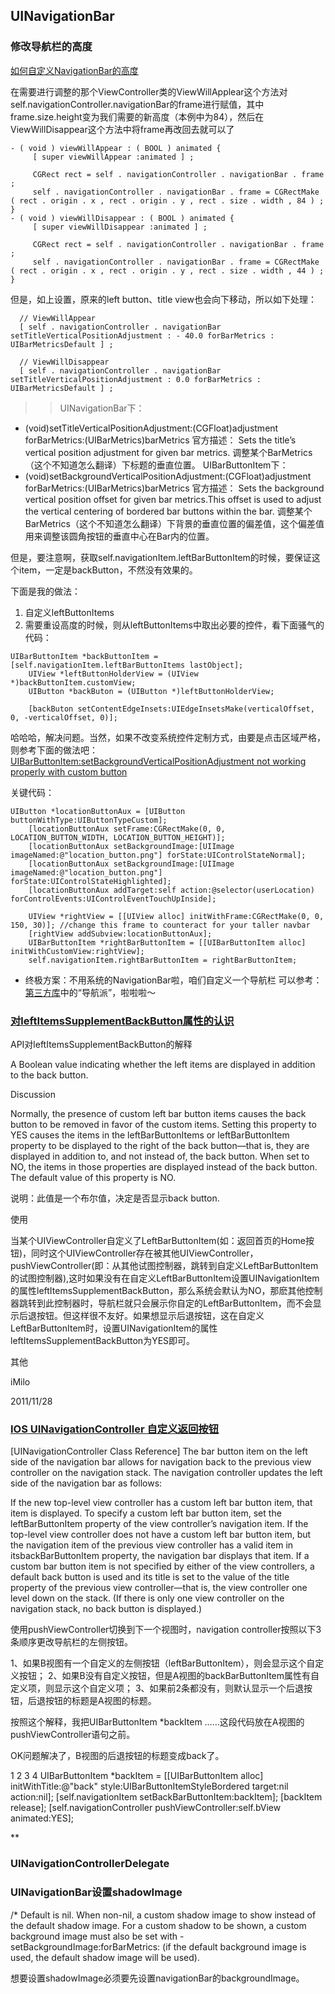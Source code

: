 ## UINavigationBar

### 修改导航栏的高度

[如何自定义NavigationBar的高度](http://www.tuicool.com/articles/36vIri)

在需要进行调整的那个ViewController类的ViewWillApplear这个方法对self.navigationController.navigationBar的frame进行赋值，其中frame.size.height变为我们需要的新高度（本例中为84），然后在ViewWillDisappear这个方法中将frame再改回去就可以了

```
- ( void ) viewWillAppear : ( BOOL ) animated {
     [ super viewWillAppear :animated ] ;

     CGRect rect = self . navigationController . navigationBar . frame ;
     self . navigationController . navigationBar . frame = CGRectMake ( rect . origin . x , rect . origin . y , rect . size . width , 84 ) ;
}
- ( void ) viewWillDisappear : ( BOOL ) animated {
     [ super viewWillDisappear :animated ] ;

     CGRect rect = self . navigationController . navigationBar . frame ;
     self . navigationController . navigationBar . frame = CGRectMake ( rect . origin . x , rect . origin . y , rect . size . width , 44 ) ;
}
```

但是，如上设置，原来的left button、title view也会向下移动，所以如下处理：

```
  // ViewWillAppear
  [ self . navigationController . navigationBar setTitleVerticalPositionAdjustment : - 40.0 forBarMetrics : UIBarMetricsDefault ] ;

  // ViewWillDisappear
  [ self . navigationController . navigationBar setTitleVerticalPositionAdjustment : 0.0 forBarMetrics : UIBarMetricsDefault ] ;
```

  >> UINavigationBar下：
  - (void)setTitleVerticalPositionAdjustment:(CGFloat)adjustment forBarMetrics:(UIBarMetrics)barMetrics
官方描述： Sets the title’s vertical position adjustment for given bar metrics. 调整某个BarMetrics（这个不知道怎么翻译）下标题的垂直位置。
UIBarButtonItem下：
  - (void)setBackgroundVerticalPositionAdjustment:(CGFloat)adjustment forBarMetrics:(UIBarMetrics)barMetrics
官方描述： Sets the background vertical position offset for given bar metrics.This offset is used to adjust the vertical centering of bordered bar buttons within the bar. 调整某个BarMetrics（这个不知道怎么翻译）下背景的垂直位置的偏差值，这个偏差值用来调整该圆角按钮的垂直中心在Bar内的位置。

但是，要注意啊，获取self.navigationItem.leftBarButtonItem的时候，要保证这个item，一定是backButton，不然没有效果的。

下面是我的做法：
1. 自定义leftButtonItems
2. 需要重设高度的时候，则从leftButtonItems中取出必要的控件，看下面骚气的代码：
```
UIBarButtonItem *backButtonItem = [self.navigationItem.leftBarButtonItems lastObject];
    UIView *leftButtonHolderView = (UIView *)backButtonItem.customView;
    UIButton *backButon = (UIButton *)leftButtonHolderView;

    [backButon setContentEdgeInsets:UIEdgeInsetsMake(verticalOffset, 0, -verticalOffset, 0)];
```

哈哈哈，解决问题。当然，如果不改变系统控件定制方式，由要是点击区域严格，则参考下面的做法吧：
[UIBarButtonItem:setBackgroundVerticalPositionAdjustment not working properly with custom button]((http://stackoverflow.com/questions/16444941/uibarbuttonitemsetbackgroundverticalpositionadjustment-not-working-properly-wit))

关键代码：
```
UIButton *locationButtonAux = [UIButton buttonWithType:UIButtonTypeCustom];
    [locationButtonAux setFrame:CGRectMake(0, 0, LOCATION_BUTTON_WIDTH, LOCATION_BUTTON_HEIGHT)];
    [locationButtonAux setBackgroundImage:[UIImage imageNamed:@"location_button.png"] forState:UIControlStateNormal];
    [locationButtonAux setBackgroundImage:[UIImage imageNamed:@"location_button.png"] forState:UIControlStateHighlighted];
    [locationButtonAux addTarget:self action:@selector(userLocation) forControlEvents:UIControlEventTouchUpInside];

    UIView *rightView = [[UIView alloc] initWithFrame:CGRectMake(0, 0, 150, 30)]; //change this frame to counteract for your taller navbar
    [rightView addSubview:locationButtonAux];
    UIBarButtonItem *rightBarButtonItem = [[UIBarButtonItem alloc] initWithCustomView:rightView];
    self.navigationItem.rightBarButtonItem = rightBarButtonItem;
```

  * 终极方案：不用系统的NavigationBar啦，咱们自定义一个导航栏
  可以参考：[第三方库](https://github.com/BinaryArtists/not-just-code/blob/master/articles.ios/library.thirdpart.md)中的“导航派”，啦啦啦～


### [对leftItemsSupplementBackButton属性的认识](http://mmz06.blog.163.com/blog/static/12141696201110288374588/)
API对leftItemsSupplementBackButton的解释

A Boolean value indicating whether the left items are displayed in addition to the back button.

Discussion

Normally, the presence of custom left bar button items causes the back button to be removed in favor of the custom items. Setting this property to YES causes the items in the leftBarButtonItems or leftBarButtonItem property to be displayed to the right of the back button—that is, they are displayed in addition to, and not instead of, the back button. When set to NO, the items in those properties are displayed instead of the back button. The default value of this property is NO.

说明：此值是一个布尔值，决定是否显示back button.

使用

当某个UIViewController自定义了LeftBarButtonItem(如：返回首页的Home按钮)，同时这个UIViewController存在被其他UIViewController，pushViewController(即：从其他试图控制器，跳转到自定义LeftBarButtonItem的试图控制器),这时如果没有在自定义LeftBarButtonItem设置UINavigationItem的属性leftItemsSupplementBackButton，那么系统会默认为NO，那麽其他控制器跳转到此控制器时，导航栏就只会展示你自定的LeftBarButtonItem，而不会显示后退按钮。但这样很不友好。如果想显示后退按钮，这在自定义LeftBarButtonItem时，设置UINavigationItem的属性leftItemsSupplementBackButton为YES即可。

其他

iMilo

2011/11/28

### [IOS UINavigationController 自定义返回按钮](http://blog.sina.com.cn/s/blog_7124765801013oo9.html)

[UINavigationController Class Reference]
The bar button item on the left side of the navigation bar allows for navigation back to the previous view controller on the navigation stack. The navigation controller updates the left side of the navigation bar as follows:

If the new top-level view controller has a custom left bar button item, that item is displayed. To specify a custom left bar button item, set the leftBarButtonItem property of the view controller’s navigation item.
If the top-level view controller does not have a custom left bar button item, but the navigation item of the previous view controller has a valid item in itsbackBarButtonItem property, the navigation bar displays that item.
If a custom bar button item is not specified by either of the view controllers, a default back button is used and its title is set to the value of the title property of the previous view controller—that is, the view controller one level down on the stack. (If there is only one view controller on the navigation stack, no back button is displayed.)

使用pushViewController切换到下一个视图时，navigation controller按照以下3条顺序更改导航栏的左侧按钮。

1、如果B视图有一个自定义的左侧按钮（leftBarButtonItem），则会显示这个自定义按钮；
2、如果B没有自定义按钮，但是A视图的backBarButtonItem属性有自定义项，则显示这个自定义项；
3、如果前2条都没有，则默认显示一个后退按钮，后退按钮的标题是A视图的标题。

按照这个解释，我把UIBarButtonItem *backItem ……这段代码放在A视图的pushViewController语句之前。

OK问题解决了，B视图的后退按钮的标题变成back了。

1 2 3 4
UIBarButtonItem *backItem = [[UIBarButtonItem alloc] initWithTitle:@"back" style:UIBarButtonItemStyleBordered target:nil action:nil]; [self.navigationItem setBackBarButtonItem:backItem]; [backItem release]; [self.navigationController pushViewController:self.bView animated:YES];

**

###  UINavigationControllerDelegate


### UINavigationBar设置shadowImage

/* Default is nil. When non-nil, a custom shadow image to show instead of the default shadow image. For a custom shadow to be shown, a custom background image must also be set with -setBackgroundImage:forBarMetrics: (if the default background image is used, the default shadow image will be used).

想要设置shadowImage必须要先设置navigationBar的backgroundImage。
